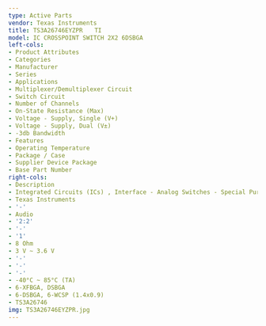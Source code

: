 ```yaml
---
type: Active Parts
vendor: Texas Instruments
title: TS3A26746EYZPR　　TI
model: IC CROSSPOINT SWITCH 2X2 6DSBGA
left-cols:
- Product Attributes
- Categories
- Manufacturer
- Series
- Applications
- Multiplexer/Demultiplexer Circuit
- Switch Circuit
- Number of Channels
- On-State Resistance (Max)
- Voltage - Supply, Single (V+)
- Voltage - Supply, Dual (V±)
- -3db Bandwidth
- Features
- Operating Temperature
- Package / Case
- Supplier Device Package
- Base Part Number
right-cols:
- Description
- Integrated Circuits (ICs) , Interface - Analog Switches - Special Purpose
- Texas Instruments
- '-'
- Audio
- '2:2'
- '-'
- '1'
- 8 Ohm
- 3 V ~ 3.6 V
- '-'
- '-'
- '-'
- -40°C ~ 85°C (TA)
- 6-XFBGA, DSBGA
- 6-DSBGA, 6-WCSP (1.4x0.9)
- TS3A26746
img: TS3A26746EYZPR.jpg
---
```

